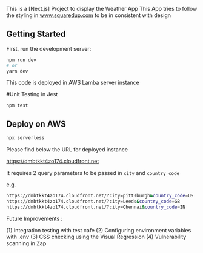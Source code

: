 This is a [Next.js] Project to display the Weather App
This App tries to follow the styling in www.squaredup.com to be in consistent with design

## Getting Started

First, run the development server:

```bash
npm run dev
# or
yarn dev
```

This code is deployed in AWS Lamba server instance

#Unit Testing in Jest
```
npm test
```

## Deploy on AWS
```bash
npx serverless
```

Please find below the URL for deployed instance

https://dmbtkkt4zo174.cloudfront.net

It requires 2 query parameters to be passed in `city` and `country_code`

e.g.

```bash
https://dmbtkkt4zo174.cloudfront.net/?city=pittsburgh&country_code=US
https://dmbtkkt4zo174.cloudfront.net/?city=Leeds&country_code=GB
https://dmbtkkt4zo174.cloudfront.net/?city=Chennai&country_code=IN
```

Future Improvements :

(1)  Integration testing with test cafe
(2)  Configuring environment variables with .env
(3)  CSS checking using the Visual Regression
(4)  Vulnerability scanning in Zap


